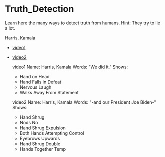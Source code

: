 # Truth_Detection
Learn here the many ways to detect truth from humans.
Hint: They try to lie a lot.


Harris, Kamala
+ [video1](https://twitter.com/CollegeOfScript/status/1610768219823915018)
+ [video2](https://twitter.com/CollegeOfScript/status/1615154629637029889)

  video1
  Name: Harris, Kamala
  Words: "We did it."
  Shows:
  * Hand on Head
  * Hand Falls in Defeat
  * Nervous Laugh
  * Walks Away From Statement


  video2
  Name: Harris, Kamala
  Words: "-and our President Joe Biden-"
  Shows:
  * Hand Shrug
  * Nods No
  * Hand Shrug Expulsion
  * Both Hands Attempting Control
  * Eyebrows Upwards
  * Hand Shrug Double
  * Hands Together Temp
